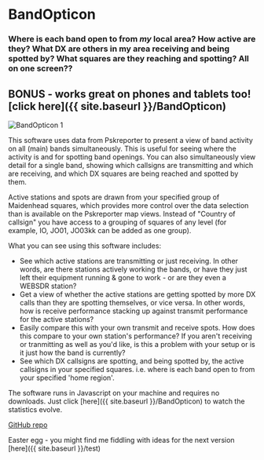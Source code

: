 # BandOpticon
### Where is each band open to from *my* local area? How active are they? What DX are others in my area receiving and being spotted by? What squares are they reaching and spotting? All on one screen??

## BONUS - works great on phones and tablets too! [click here]({{ site.baseurl }}/BandOpticon) 

![BandOpticon 1](https://github.com/user-attachments/assets/d1b636e5-05aa-4f79-ad7b-c108101429fc)

This software uses data from Pskreporter to present a view of band activity on all (main) bands simultaneously. This is useful for seeing where the activity is and for spotting band openings. You can also simultaneously view detail for a single band, showing which callsigns are transmitting and which are receiving, and which DX squares are being reached and spotted by them.

Active stations and spots are drawn from your specified group of Maidenhead squares, which provides more control over the data selection than is available on the Pskreporter map views. Instead of "Country of callsign" you have access to a grouping of squares of any level (for example, IO, JO01, JO03kk can be added as one group).

What you can see using this software includes:
- See which active stations are transmitting or just receiving. In other words, are there stations actively working the bands, or have they just left their 
equipment running & gone to work - or are they even a WEBSDR station?
- Get a view of whether the active stations are getting spotted by more DX calls than they are spotting themselves, or vice versa. In other words, how is receive performance stacking up against transmit performance for the active stations?
- Easily compare this with your own transmit and receive spots. How does this compare to your own station's performance? If you aren't receiving or tranmitting as well as you'd like, is this a problem with your setup or is it just how the band is currently?
- See which DX callsigns are spotting, and being spotted by, the active callsigns in your specified squares. i.e. where is each band open to from your specified 'home region'.

The software runs in Javascript on your machine and requires no downloads. Just click [here]({{ site.baseurl }}/BandOpticon) to watch the statistics evolve.

[GitHub repo](https://github.com/G1OJS/BandOpticon/)

Easter egg - you might find me fiddling with ideas for the next version [here]({{ site.baseurl }}/test) 

